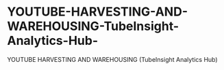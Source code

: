 # YOUTUBE-HARVESTING-AND-WAREHOUSING-TubeInsight-Analytics-Hub-
YOUTUBE HARVESTING AND WAREHOUSING (TubeInsight Analytics Hub)
